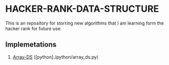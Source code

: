 # HACKER-RANK-DATA-STRUCTURE
This is an repository for storring new algorithms that I am learning form the hacker rank for future use.

## Implemetations
1. [Array-DS](https://www.hackerrank.com/challenges/arrays-ds/problem?isFullScreen=true) ([python]./python/array_ds.py)


